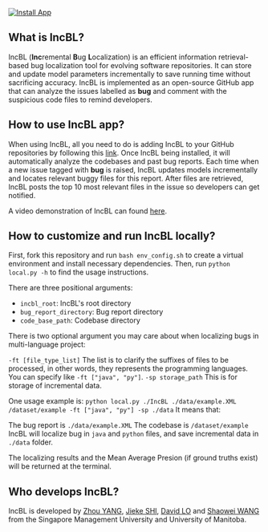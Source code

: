 [![Install App](https://img.shields.io/badge/GitHub%20App-Install-blueviolet?logo=github)](https://github.com/apps/incbl)

## What is IncBL?

IncBL (**Inc**remental **B**ug **L**ocalization) is an efficient information retrieval-based bug localization tool for evolving software repositories. It can store and update model parameters incrementally to save running time without sacrificing accuracy. IncBL is implemented as an open-source GitHub app that can analyze the issues labelled as **bug** and comment with the suspicious code files to remind developers.

## How to use IncBL app?

When using IncBL, all you need to do is adding IncBL to your GitHub repositories by following this [link](https://github.com/apps/incbl). Once IncBL being installed, it will automatically analyze the codebases and past bug reports. Each time when a new issue tagged with **bug** is raised, IncBL updates models incrementally and locates relevant buggy files for this report. After files are retrieved, IncBL posts the top 10 most relevant files in the issue so developers can get notified.

A video demonstration of IncBL can found [here]().

## How to customize and run IncBL locally?

First, fork this repository and run `bash env_config.sh` to create a virtual environment and install necessary dependencies. Then, run `python local.py -h` to find the usage instructions.

There are three positional arguments:

- `incbl_root`: IncBL's root directory
- `bug_report_directory`: Bug report directory
- `code_base_path`: Codebase directory

There is two optional argument you may care about when localizing bugs in multi-language project:

`-ft [file_type_list]`
The list is to clarify the suffixes of files to be processed, in other words, they represents the programming languages. You can specify like `-ft ["java", "py"]`.
`-sp storage_path`
This is for storage of incremental data.

One usage example is: `python local.py ./IncBL ./data/example.XML /dataset/example -ft ["java", "py"] -sp ./data` It means that:

The bug report is `./data/example.XML`
The codebase is `/dataset/example`
IncBL will localize bug in `java` and `python` files, and save incremental data in `./data` folder.

The localizing results and the Mean Average Presion (if ground truths exist) will be returned at the terminal.

## Who develops IncBL?

IncBL is developed by [Zhou YANG](https://yangzhou6666.github.io/), [Jieke SHI](http://jiekeshi.github.io/), [David LO](http://www.mysmu.edu/faculty/davidlo/) and [Shaowei WANG](https://sites.google.com/site/wswshaoweiwang) from the Singapore Management University and University of Manitoba.
